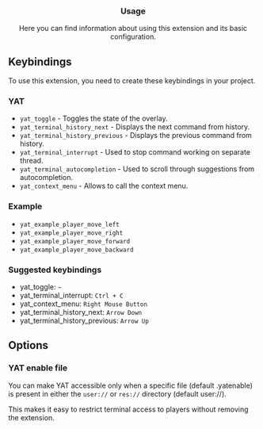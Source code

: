 <div align="center">
	<h3>Usage</h1>
	<p>Here you can find information about using this extension and its basic configuration.</p>
</div>

## Keybindings

To use this extension, you need to create these keybindings in your project.

### YAT

-   `yat_toggle` - Toggles the state of the overlay.
-   `yat_terminal_history_next` - Displays the next command from history.
-   `yat_terminal_history_previous` - Displays the previous command from history.
-   `yat_terminal_interrupt` - Used to stop command working on separate thread.
-   `yat_terminal_autocompletion` - Used to scroll through suggestions from autocompletion.
-   `yat_context_menu` - Allows to call the context menu.

### Example

-   `yat_example_player_move_left`
-   `yat_example_player_move_right`
-   `yat_example_player_move_forward`
-   `yat_example_player_move_backward`

### Suggested keybindings

-   yat_toggle: `~`
-   yat_terminal_interrupt: `Ctrl + C`
-   yat_context_menu: `Right Mouse Button`
-   yat_terminal_history_next: `Arrow Down`
-   yat_terminal_history_previous: `Arrow Up`

## Options

### YAT enable file

You can make YAT accessible only when a specific file (default .yatenable)
is present in either the `user://` or `res://` directory (default user://).

This makes it easy to restrict terminal access to players without removing the extension.
